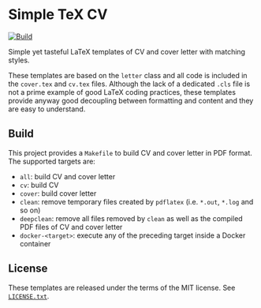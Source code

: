 # Simple TeX CV

[![Build](https://github.com/lorenzosaino/simpletexcv/workflows/Build/badge.svg)](https://github.com/lorenzosaino/simpletexcv/actions)

Simple yet tasteful LaTeX templates of CV and cover letter with matching styles.

These templates are based on the `letter` class and all code is included in the `cover.tex` and `cv.tex` files. Although the lack of a dedicated `.cls` file is not a prime example of good LaTeX coding practices, these templates provide anyway good decoupling between formatting and content and they are easy to understand.

## Build

This project provides a `Makefile` to build CV and cover letter in PDF format. The supported targets are:

* `all`: build CV and cover letter
* `cv`: build CV
* `cover`: build cover letter
* `clean`: remove temporary files created by `pdflatex` (i.e. `*.out`, `*.log` and so on)
* `deepclean`: remove all files removed by `clean` as well as the compiled PDF files of CV and cover letter
* `docker-<target>`: execute any of the preceding target inside a Docker container

## License

These templates are released under the terms of the MIT license. See [`LICENSE.txt`](LICENSE.txt).

